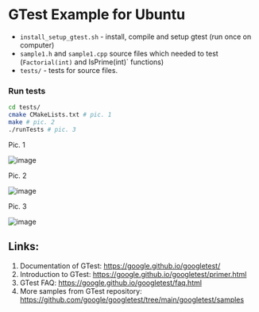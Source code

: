 # GTest Example for Ubuntu
- `install_setup_gtest.sh` - install, compile and setup gtest (run once on computer)
- `sample1.h` and `sample1.cpp` source files which needed to test (`Factorial(int)` and IsPrime(int)` functions)
- `tests/` - tests for source files.

### Run tests
```bash
cd tests/ 
cmake CMakeLists.txt # pic. 1
make # pic. 2
./runTests # pic. 3
```
Pic. 1

![image](https://github.com/SUPERustam/gtest_example/assets/64551202/76fdcbf8-4cfa-430d-b346-78734a48cb7a)

Pic. 2

![image](https://github.com/SUPERustam/gtest_example/assets/64551202/64c44c19-b65e-4296-8f7a-28e79cec6e45)

Pic. 3

![image](https://github.com/SUPERustam/gtest_example/assets/64551202/8ba7888b-1f8a-41ce-85ab-6b7332e2ce62)

## Links:
1. Documentation of GTest: https://google.github.io/googletest/
2. Introduction to GTest: https://google.github.io/googletest/primer.html
3. GTest FAQ: https://google.github.io/googletest/faq.html
4. More samples from GTest repository: https://github.com/google/googletest/tree/main/googletest/samples
